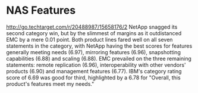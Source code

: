 # NAS Features
http://go.techtarget.com/r/20488987/15658176/2
NetApp snagged its second category win, but by the slimmest of margins as it
outdistanced EMC by a mere 0.01 point. Both product lines fared well on all
seven statements in the category, with NetApp having the best scores for
features generally meeting needs (6.97), mirroring features (6.96),
snapshotting capabilities (6.88) and scaling (6.88). EMC prevailed on the three
remaining statements: remote replication (6.96), interoperability with other
vendors' products (6.90) and management features (6.77). IBM's category rating
score of 6.69 was good for third, highlighted by a 6.78 for "Overall, this
product's features meet my needs."
